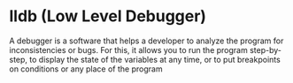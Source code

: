 # lldb (Low Level Debugger)
A debugger is a software that helps a developer to analyze the program for inconsistencies
or bugs. For this, it allows you to run the program step-by-step, to display the state of
the variables at any time, or to put breakpoints on conditions or any place of the program
